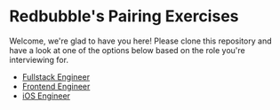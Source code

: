 # Redbubble's Pairing Exercises

Welcome, we're glad to have you here! Please clone this repository and have a
look at one of the options below based on the role you're interviewing for.

- [Fullstack Engineer](fullstack/README.md)
- [Frontend Engineer](frontend/README.md)
- [iOS Engineer](ios/README.md)
